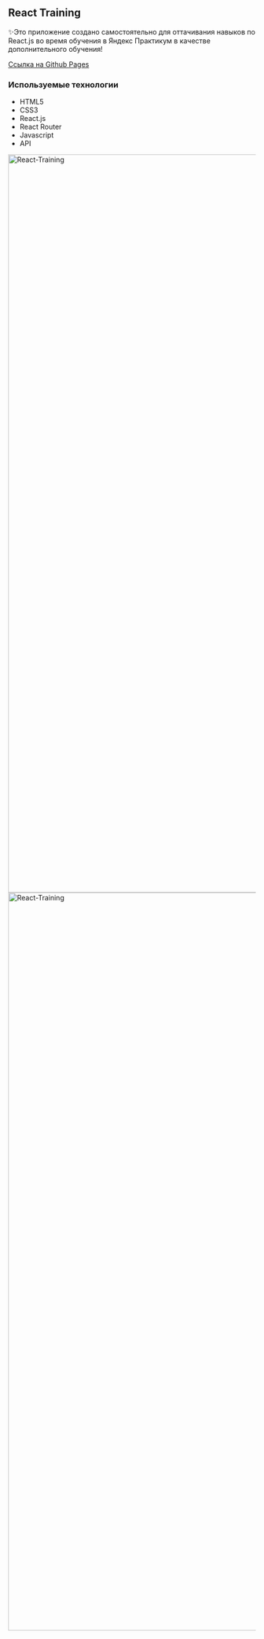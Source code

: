 ## React Training

✨Это приложение создано самостоятельно для оттачивания навыков по React.js во время
обучения в Яндекс Практикум в качестве дополнительного обучения!

[Ссылка на Github Pages](https://mikhailyandex.github.io/react-training/login)

### Используемые технологии
* HTML5
* CSS3
* React.js
* React Router
* Javascript
* API

<img width="1503" alt="React-Training" src="https://user-images.githubusercontent.com/114576286/224528960-e2d4d221-9ff5-4c08-84f7-4b502e3e56b3.png">

<img width="1503" alt="React-Training" src="https://user-images.githubusercontent.com/114576286/224528933-50f56095-0dfe-4673-a7f9-c25b2b1aeae0.png">
